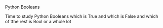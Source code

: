 Python Booleans

Time to study Python Booleans which is True and which is False and which of tthe rest is Bool or a whole lot

